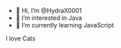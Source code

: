 - 👋 Hi, I’m @HydraX0001
- 👀 I’m interested in Java
- 🌱 I’m currently learning JavaScript

I love Cats

